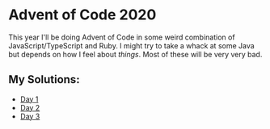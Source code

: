 # Advent of Code 2020

This year I'll be doing Advent of Code in some weird combination of JavaScript/TypeScript and Ruby. I might try to take a whack at some Java but depends on how I feel about _things_. Most of these will be very very bad.

## My Solutions:

- [Day 1](d-1/index.js)
- [Day 2](d-2/index.js)
- [Day 3](d-3/index.js)
